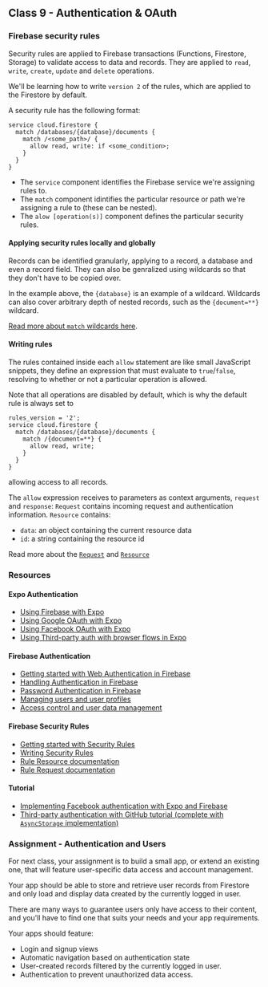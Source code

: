## Class 9 - Authentication & OAuth

### Firebase security rules

Security rules are applied to Firebase transactions (Functions, Firestore, Storage) to validate access
to data and records. They are applied to `read`, `write`, `create`, `update` and `delete` operations.

We'll be learning how to write `version 2` of the rules, which are applied to the Firestore by default.

A security rule has the following format:
```
service cloud.firestore {
  match /databases/{database}/documents {
    match /<some_path>/ {
      allow read, write: if <some_condition>;
    }
  }
}
```

- The `service` component identifies the Firebase service we're assigning rules to.
- The `match` component idintifies the particular resource or path we're assigning a rule to (these can be nested).
- The `alow [operation(s)]` component defines the particular security rules.

#### Applying security rules locally and globally
Records can be identified granularly, applying to a record, a database and even a record field.
They can also be genralized using wildcards so that they don't have to be copied over.

In the example above, the `{database}` is an example of a wildcard.
Wildcards can also cover arbitrary depth of nested records, such as the `{document=**}` wildcard.

[Read more about `match` wildcards here](https://firebase.google.com/docs/firestore/security/rules-structure#recursive_wildcards
).

#### Writing rules
The rules contained inside each `allow` statement are like small JavaScript snippets, they define an expression that must evaluate to `true`/`false`, resolving to whether or not a particular operation is allowed.

Note that all operations are disabled by default, which is why the default rule is always set to
```
rules_version = '2';
service cloud.firestore {
  match /databases/{database}/documents {
    match /{document=**} {
      allow read, write;
    }
  }
}
```
allowing access to all records.

The `allow` expression receives to parameters as context arguments, `request` and `response`:
`Request` contains incoming request and authentication information.
`Resource` contains:
- `data`: an object containing the current resource data
- `id`: a string containing the resource id

Read more about the [`Request`](https://firebase.google.com/docs/reference/rules/rules.firestore.Request#auth) and [`Resource`](https://firebase.google.com/docs/reference/rules/rules.firestore.Resource)

### Resources

#### Expo Authentication
- [Using Firebase with Expo](https://docs.expo.io/versions/latest/guides/using-firebase/)
- [Using Google OAuth with Expo](https://docs.expo.io/versions/latest/sdk/google/)
- [Using Facebook OAuth with Expo](https://docs.expo.io/versions/v35.0.0/sdk/facebook/)
- [Using Third-party auth with browser flows in Expo](https://docs.expo.io/versions/latest/sdk/auth-session/)

#### Firebase Authentication
- [Getting started with Web Authentication in Firebase](https://firebase.google.com/docs/auth/web/start)
- [Handling Authentication in Firebase](https://firebase.google.com/docs/auth/web/manage-users)
- [Password Authentication in Firebase](https://firebase.google.com/docs/auth/web/password-auth)
- [Managing users and user profiles](https://firebase.google.com/docs/auth/web/manage-users)
- [Access control and user data management](https://firebase.google.com/docs/firestore/solutions/role-based-access)

#### Firebase Security Rules
- [Getting started with Security Rules](https://firebase.google.com/docs/firestore/security/get-started)
- [Writing Security Rules](https://firebase.google.com/docs/firestore/security/rules-conditions)
- [Rule Resource documentation](https://firebase.google.com/docs/reference/rules/rules.firestore.Resource)
- [Rule Request documentation](https://firebase.google.com/docs/reference/rules/rules.firestore.Request#auth)

#### Tutorial
- [Implementing Facebook authentication with Expo and Firebase](https://hackernoon.com/firebase-auth-using-facebook-log-in-on-expo-react-native-2c9f1aaf26b7)
- [Third-party authentication with GitHub tutorial (complete with `AsyncStorage` implementation)](https://blog.expo.io/firebase-github-authentication-with-react-native-2543e32697b4)

### Assignment - Authentication and Users
For next class, your assignment is to build a small app, or extend an existing one, that will feature user-specific data access and account management.

Your app should be able to store and retrieve user records from Firestore and only load and display data created by the currently logged in user.

There are many ways to guarantee users only have access to their content, and you'll have to find one that suits your needs and your app requirements.

Your apps should feature:
- Login and signup views
- Automatic navigation based on authentication state
- User-created records filtered by the currently logged in user.
- Authentication to prevent unauthorized data access.

